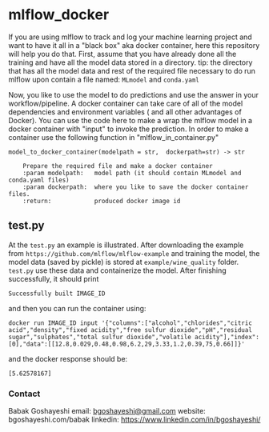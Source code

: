 # mlflow_docker

If you are using mlflow to track and log your machine learning project and want to have it all in a "black box" aka docker container, here this repository will help you do that. 
First, assume that you have already done all the training and have all the model data stored in a directory. 
tip: the directory that has all the model data and rest of the required file necessary to do run mlflow upon contain a file named:
```MLmodel``` and  ```conda.yaml``` 

Now, you like to use the model to do predictions and use the answer in your workflow/pipeline. A docker container can take care of all of the model dependencies and environment variables ( and all other advantages of Docker). 
You can use the code here to make a wrap the mlflow model in a docker container with "input" to invoke the prediction. 
In order to make a container use the following function in "mlflow_in_container.py"

```
model_to_docker_container(modelpath = str,  dockerpath=str) -> str

    Prepare the required file and make a docker container
    :param modelpath:   model path (it should contain MLmodel and conda.yaml files)
    :param dockerpath:  where you like to save the docker container files. 
    :return:            produced docker image id

```

## test.py

At the ```test.py``` an example is illustrated. After downloading the example from ```https://github.com/mlflow/mlflow-example``` 
 and training the model, the model data (saved by pickle) is stored at ```example/wine_quality``` folder. ```test.py``` use these data and containerize the model. After finishing  successfully, it should print 
```
Successfully built IMAGE_ID 
```
and then you can run the container using: 
```
docker run IMAGE_ID input '{"columns":["alcohol","chlorides","citric acid","density","fixed acidity","free sulfur dioxide","pH","residual sugar","sulphates","total sulfur dioxide","volatile acidity"],"index":[0],"data":[[12.8,0.029,0.48,0.98,6.2,29,3.33,1.2,0.39,75,0.66]]}'

```
and the docker response should be: 

```
[5.62578167]
```

### Contact

Babak Goshayeshi
email:      bgoshayeshi@gmail.com
website:    bgoshayeshi.com/babak
linkedin:   https://www.linkedin.com/in/bgoshayeshi/
